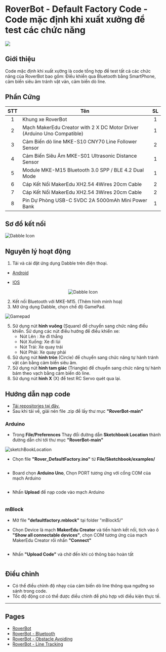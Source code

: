 # RoverBot - Default Factory Code - Code mặc định khi xuất xưởng để test các chức năng

![](/image/ROVERBOT3.png)

## Giới thiệu

Code mặc định khi xuất xưởng là code tổng hợp để test tất cả các chức năng của RoverBot bao gồm: Điều khiển qua Bluetooth bằng SmartPhone, cảm biến siêu âm tránh vật vản, cảm biến dò line.

## Phần Cứng

| STT | Tên                                                                     | SL |
|:---:|-------------------------------------------------------------------------|:--:|
|  1  | Khung xe RoverBot                                                       |  1 |
|  2  | Mạch MakerEdu Creator with 2 X DC Motor Driver (Arduino Uno Compatible) |  1 |
|  3  | Cảm Biến dò line MKE-S10 CNY70 Line Follower Sensor                     |  2 |
|  4  | Cảm Biến Siêu Âm MKE-S01 Ultrasonic Distance Sensor                     |  1 |
|  5  | Module MKE-M15 Bluetooth 3.0 SPP / BLE 4.2 Dual Mode                    |  1 |
|  6  | Cáp Kết Nối MakerEdu XH2.54 4Wires 20cm Cable                           |  2 |
|  7  | Cáp Kết Nối MakerEdu XH2.54 3Wires 20cm Cable                           |  2 |
|  8  | Pin Dự Phòng USB-C 5VDC 2A 5000mAh Mini Power Bank                      |  1 |


## Sơ đồ kết nối

<img src="/image/cirkit_RoverBot_full.jpg" alt="Dabble Icon">

## Nguyên lý hoạt động

1. Tải và cài đặt ứng dụng Dabble trên điện thoại.

- <a href="https://play.google.com/store/apps/details?id=io.dabbleapp&hl=vi&gl=US">Android</a>

- [IOS](https://apps.apple.com/us/app/dabble-bluetooth-controller/id1472734455)  

<div align="center">
    <img src="/image/dabbleicon.png" alt="Dabble Icon">
</div>

2. Kết nối Bluetooth với MKE-M15.
(Thêm hình minh hoạ)
4. Mở ứng dụng Dabble, chọn chế độ GamePad.

<img src="/image/gamepad.png" alt="Gamepad">

5. Sử dụng nút **hình vuông** (Square) để chuyển sang chức năng điều khiển. Sử dụng các nút điều hướng để điều khiển xe:
   - Nút Lên : Xe đi thẳng
   - Nút Xuống: Xe đi lùi
   - Nút Trái: Xe quay trái
   - Nút Phải: Xe quay phải
6. Sử dụng nút **hình tròn** (Circle) để chuyển sang chức năng tự hành tránh vật cản bằng cảm biến siêu âm.
7. Sử dụng nút **hình tam giác** (Triangle) để chuyển sang chức năng tự hành bám theo vạch bằng cảm biến dò line.
8. Sử dụng nút **hình X** (X) để test RC Servo quét qua lại.


## Hướng dẫn nạp code

- [Tải repositories tại đây.](https://github.com/makerlabvn/RoverBot/archive/refs/heads/main.zip)
- Sau khi tải về, giải nén file .zip để lấy thư mục **"RoverBot-main"**

### Arduino

- Trong **File/Preferences** Thay đổi đường dẫn **Sketchbook Location** thành đường dẫn chỉ tới thư mục **"RoverBot-main"**

<img src="/image/sketch3.png" alt="sketchBookLocation">

- Chọn file **"Rover_DefaultFactory.ino"** từ **File/Sketchbook/examples/**

<img src="/image/sketch2.png" alt="">

- Board chọn **Arduino Uno**, Chọn PORT tương ứng với cổng COM của mạch Arduino

<img src="/image/boardArduinoUno.png" alt="">

- Nhấn **Upload** để nạp code vào mạch Arduino

<img src="/image/sketch1.png" alt="">

### mBlock

- Mở file **"defaultfactory.mblock"** tại folder "mBlock5/"

- Chọn Device là mạch **MakerEdu Creator** và tiến hành kết nối, tích vào ô **"Show all connectable devices"**, chọn COM tương ứng của mạch MakerEdu Creator rồi nhấn **"Connect"**

<img src="/image/Mblock1.png" alt="">

- Nhấn **"Upload Code"** và chờ đến khi có thông báo hoàn tất

<img src="/image/Mblock2.png" alt="">

## Điều chỉnh

- Có thể điều chỉnh độ nhạy của cảm biến dò line thông qua ngưỡng so sánh trong code.
- Tốc độ động cơ có thể được điều chỉnh để phù hợp với điều kiện thực tế.

---

## Pages

- [RoverBot](/README.md)
- [RoverBot - Bluetooth](/examples/Rover_Bluetooth/readme.md)
- [RoverBot - Obstacle Avoiding](/examples/Rover_BlockAvoiding/readme.md)
- [RoverBot - Line Tracking](/examples/Rover_LineTracking/readme.md)
